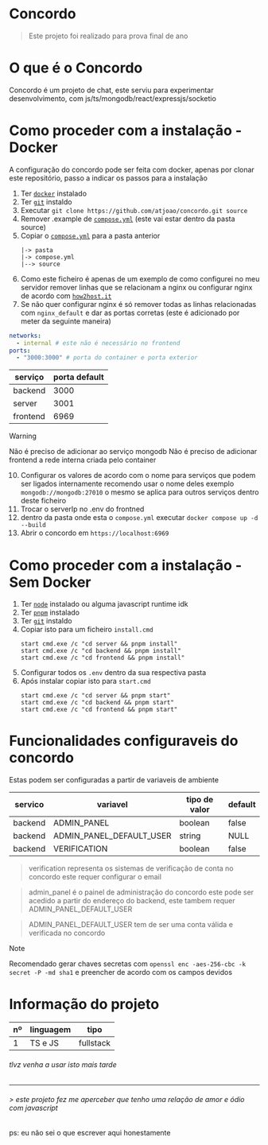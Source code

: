# Concordo

> Este projeto foi realizado para prova final de ano

# O que é o Concordo

Concordo é um projeto de chat, este serviu para experimentar desenvolvimento, com js/ts/mongodb/react/expressjs/socketio

# Como proceder com a instalação - Docker

A configuração do concordo pode ser feita com docker, apenas por clonar este repositório, passo a indicar os passos para a instalação

1. Ter [`docker`](https://www.docker.com/) instalado
2. Ter [`git`](https://git-scm.com/) instaldo
3. Executar `git clone https://github.com/atjoao/concordo.git source`
4. Remover .example de [`compose.yml`](https://github.com/atjoao/concordo/blob/main/compose.yaml.example) (este vai estar dentro da pasta source)
5. Copiar o [`compose.yml`](https://github.com/atjoao/concordo/blob/main/compose.yaml.example) para a pasta anterior
   ```
   |-> pasta
   |-> compose.yml
   |--> source
   ```
6. Como este ficheiro é apenas de um exemplo de como configurei no meu servidor remover linhas que se relacionam a nginx ou configurar nginx de acordo com [`how2host.it`](https://how2host.it)
7. Se não quer configurar nginx é só remover todas as linhas relacionadas com `nginx_default` e dar as portas corretas (este é adicionado por meter da seguinte maneira)

```yml
networks:
  - internal # este não é necessário no frontend
ports:
  - "3000:3000" # porta do container e porta exterior
```

| serviço  | porta default |
| -------- | ------------- |
| backend  | 3000          |
| server   | 3001          |
| frontend | 6969          |

> [!WARNING]
> Não é preciso de adicionar ao serviço mongodb
> Não é preciso de adicionar frontend a rede interna criada pelo container

10. Configurar os valores de acordo com o nome para serviços que podem ser ligados internamente recomendo usar o nome deles exemplo `mongodb://mongodb:27010` o mesmo se aplica para outros serviços dentro deste ficheiro
11. Trocar o serverIp no .env do frontned
12. dentro da pasta onde esta o `compose.yml` executar `docker compose up -d --build`
13. Abrir o concordo em `https://localhost:6969`

# Como proceder com a instalação - Sem Docker

1. Ter [`node`](https://nodejs.org/en) instalado ou alguma javascript runtime idk
2. Ter [`pnpm`](https://pnpm.io/installation) instalado
3. Ter [`git`](https://git-scm.com/) instaldo
4. Copiar isto para um ficheiro `install.cmd`
   ```batch
   start cmd.exe /c "cd server && pnpm install"
   start cmd.exe /c "cd backend && pnpm install"
   start cmd.exe /c "cd frontend && pnpm install"
   ```
5. Configurar todos os `.env` dentro da sua respectiva pasta
6. Após instalar copiar isto para `start.cmd`
   ```batch
   start cmd.exe /c "cd server && pnpm start"
   start cmd.exe /c "cd backend && pnpm start"
   start cmd.exe /c "cd frontend && pnpm start"
   ```

# Funcionalidades configuraveis do concordo

Estas podem ser configuradas a partir de variaveis de ambiente

| servico | variavel                 | tipo de valor | default |
| ------- | ------------------------ | ------------- | ------- |
| backend | ADMIN_PANEL              | boolean       | false   |
| backend | ADMIN_PANEL_DEFAULT_USER | string        | NULL    |
| backend | VERIFICATION             | boolean       | false   |

> verification representa os sistemas de verificação de conta no concordo este requer configurar o email

> admin_panel é o painel de administração do concordo este pode ser acedido a partir do endereço do backend, este tambem requer ADMIN_PANEL_DEFAULT_USER

> ADMIN_PANEL_DEFAULT_USER tem de ser uma conta válida e verificada no concordo

> [!NOTE]
> Recomendado gerar chaves secretas com `openssl enc -aes-256-cbc -k secret -P -md sha1` e preencher de acordo com os campos devidos

# Informação do projeto

| nº  | linguagem | tipo      |
| --- | --------- | --------- |
| 1   | TS e JS   | fullstack |

###### tlvz venha a usar isto mais tarde

---

###### > este projeto fez me aperceber que tenho uma relação de amor e ódio com javascript

ps: eu não sei o que escrever aqui honestamente
